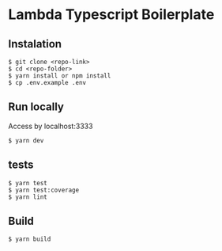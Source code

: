 # Lambda Typescript Boilerplate

## Instalation
```
$ git clone <repo-link>
$ cd <repo-folder>
$ yarn install or npm install
$ cp .env.example .env
``` 

## Run locally
Access by localhost:3333
```
$ yarn dev
```

## tests
```
$ yarn test
$ yarn test:coverage
$ yarn lint
```

## Build
```
$ yarn build
```